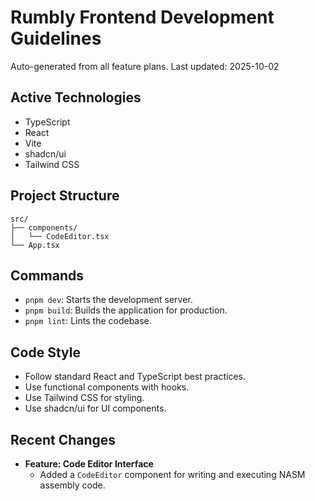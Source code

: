# Rumbly Frontend Development Guidelines

Auto-generated from all feature plans. Last updated: 2025-10-02

## Active Technologies
- TypeScript
- React
- Vite
- shadcn/ui
- Tailwind CSS

## Project Structure
```
src/
├── components/
│   └── CodeEditor.tsx
└── App.tsx
```

## Commands
- `pnpm dev`: Starts the development server.
- `pnpm build`: Builds the application for production.
- `pnpm lint`: Lints the codebase.

## Code Style
- Follow standard React and TypeScript best practices.
- Use functional components with hooks.
- Use Tailwind CSS for styling.
- Use shadcn/ui for UI components.

## Recent Changes
- **Feature: Code Editor Interface**
    - Added a `CodeEditor` component for writing and executing NASM assembly code.

<!-- MANUAL ADDITIONS START -->
<!-- MANUAL ADDITIONS END -->
